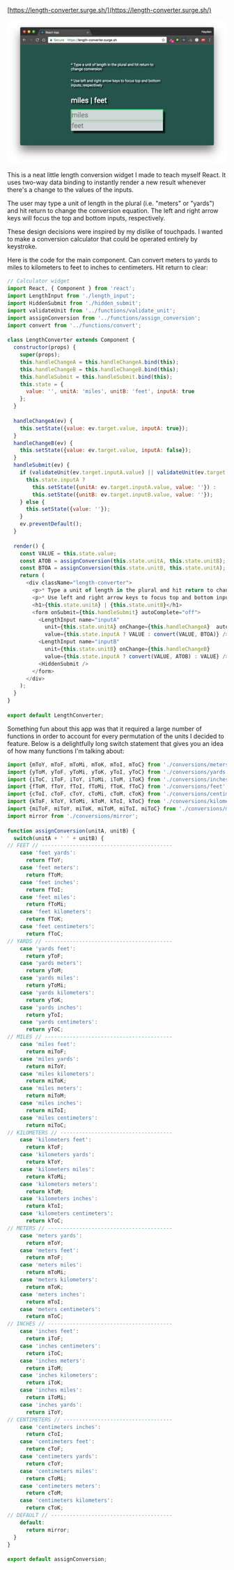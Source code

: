 [https://length-converter.surge.sh/](https://length-converter.surge.sh/)

![Screenshot](./images/length_converter.png?raw=true)

This is a neat little length conversion widget I made to teach myself React. It uses two-way data binding to instantly render a new result whenever there's a change to the values of the inputs.

The user may type a unit of length in the plural (i.e. "meters" or "yards") and hit return to change the conversion equation. The left and right arrow keys will focus the top and bottom inputs, respectively.

These design decisions were inspired by my dislike of touchpads. I wanted to make a conversion calculator that could be operated entirely by keystroke.

Here is the code for the main component. Can convert meters to yards to miles to kilometers to feet to inches to centimeters. Hit return to clear:

```javascript
// Calculator widget
import React, { Component } from 'react';
import LengthInput from './length_input';
import HiddenSubmit from './hidden_submit';
import validateUnit from '../functions/validate_unit';
import assignConversion from '../functions/assign_conversion';
import convert from '../functions/convert';

class LengthConverter extends Component {
  constructor(props) {
    super(props);
    this.handleChangeA = this.handleChangeA.bind(this);
    this.handleChangeB = this.handleChangeB.bind(this);
    this.handleSubmit = this.handleSubmit.bind(this);
    this.state = {
      value: '', unitA: 'miles', unitB: 'feet', inputA: true
    };
  }

  handleChangeA(ev) {
    this.setState({value: ev.target.value, inputA: true});
  }
  handleChangeB(ev) {
    this.setState({value: ev.target.value, inputA: false});
  }
  handleSubmit(ev) {
    if (validateUnit(ev.target.inputA.value) || validateUnit(ev.target.inputB.value)) {
      this.state.inputA ?
        this.setState({unitA: ev.target.inputA.value, value: ''}) :
        this.setState({unitB: ev.target.inputB.value, value: ''});
    } else {
      this.setState({value: ''});
    }
    ev.preventDefault();
  }

  render() {
    const VALUE = this.state.value;
    const ATOB = assignConversion(this.state.unitA, this.state.unitB);
    const BTOA = assignConversion(this.state.unitB, this.state.unitA);
    return (
      <div className="length-converter">
        <p>* Type a unit of length in the plural and hit return to change conversion</p>
        <p>* Use left and right arrow keys to focus top and bottom inputs, respectively</p>
        <h1>{this.state.unitA} | {this.state.unitB}</h1>
        <form onSubmit={this.handleSubmit} autoComplete="off">
          <LengthInput name="inputA"
            unit={this.state.unitA} onChange={this.handleChangeA}  autoFocus="true"
            value={this.state.inputA ? VALUE : convert(VALUE, BTOA)} />
          <LengthInput name="inputB"
            unit={this.state.unitB} onChange={this.handleChangeB}
            value={this.state.inputA ? convert(VALUE, ATOB) : VALUE} />
          <HiddenSubmit />
        </form>
      </div>
    );
  }
}

export default LengthConverter;
```

Something fun about this app was that it required a large number of functions in order to account for every permutation of the units I decided to feature. Below is a delightfully long switch statement that gives you an idea of how many functions I'm talking about:

```javascript
import {mToY, mToF, mToMi, mToK, mToI, mToC} from './conversions/meters';
import {yToM, yToF, yToMi, yToK, yToI, yToC} from './conversions/yards';
import {iToC, iToF, iToY, iToMi, iToM, iToK} from './conversions/inches';
import {fToM, fToY, fToI, fToMi, fToK, fToC} from './conversions/feet';
import {cToI, cToF, cToY, cToMi, cToM, cToK} from './conversions/centimeters';
import {kToF, kToY, kToMi, kToM, kToI, kToC} from './conversions/kilometers';
import {miToF, miToY, miToK, miToM, miToI, miToC} from './conversions/miles';
import mirror from './conversions/mirror';

function assignConversion(unitA, unitB) {
  switch(unitA + ' ' + unitB) {
// FEET // ------------------------------------------
    case 'feet yards':
      return fToY;
    case 'feet meters':
      return fToM;
    case 'feet inches':
      return fToI;
    case 'feet miles':
      return fToMi;
    case 'feet kilometers':
      return fToK;
    case 'feet centimeters':
      return fToC;
// YARDS // -----------------------------------------
    case 'yards feet':
      return yToF;
    case 'yards meters':
      return yToM;
    case 'yards miles':
      return yToMi;
    case 'yards kilometers':
      return yToK;
    case 'yards inches':
      return yToI;
    case 'yards centimeters':
      return yToC;
// MILES // -----------------------------------------
    case 'miles feet':
      return miToF;
    case 'miles yards':
      return miToY;
    case 'miles kilometers':
      return miToK;
    case 'miles meters':
      return miToM;
    case 'miles inches':
      return miToI;
    case 'miles centimeters':
      return miToC;
// KILOMETERS // ------------------------------------
    case 'kilometers feet':
      return kToF;
    case 'kilometers yards':
      return kToY;
    case 'kilometers miles':
      return kToMi;
    case 'kilometers meters':
      return kToM;
    case 'kilometers inches':
      return kToI;
    case 'kilometers centimeters':
      return kToC;
// METERS // ----------------------------------------
    case 'meters yards':
      return mToY;
    case 'meters feet':
      return mToF;
    case 'meters miles':
      return mToMi;
    case 'meters kilometers':
      return mToK;
    case 'meters inches':
      return mToI;
    case 'meters centimeters':
      return mToC;
// INCHES // ----------------------------------------
    case 'inches feet':
      return iToF;
    case 'inches centimeters':
      return iToC;
    case 'inches meters':
      return iToM;
    case 'inches kilometers':
      return iToK;
    case 'inches miles':
      return iToMi;
    case 'inches yards':
      return iToY;
// CENTIMETERS // -----------------------------------
    case 'centimeters inches':
      return cToI;
    case 'centimeters feet':
      return cToF;
    case 'centimeters yards':
      return cToY;
    case 'centimeters miles':
      return cToMi;
    case 'centimeters meters':
      return cToM;
    case 'centimeters kilometers':
      return cToK;
// DEFAULT // ---------------------------------------
    default:
      return mirror;
  }
}

export default assignConversion;
```
